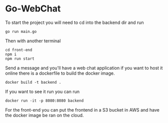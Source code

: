 # Go-WebChat
To start the project you will need to cd into the backend dir and run 
```
go run main.go
```
Then with another terminal
```
cd front-end
npm i
npm run start
```
Send a message and you'll have a web chat application if you want to host it online there is a dockerfile to build the docker image.
```
docker build -t backend .
```
If you want to see it run you can run 
```
docker run -it -p 8080:8080 backend
```
For the front-end you can put the frontend in a S3 bucket in AWS and have the docker image be ran on the cloud.
